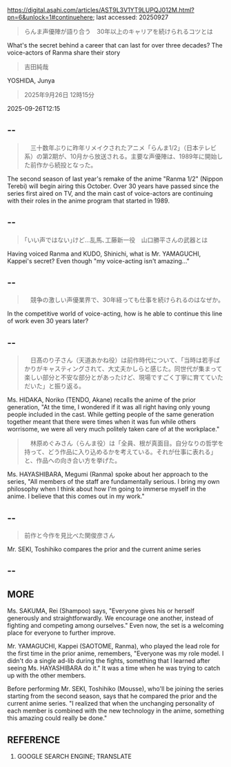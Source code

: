https://digital.asahi.com/articles/AST9L3V1YT9LUPQJ012M.html?pn=6&unlock=1#continuehere; last accessed: 20250927

> らんま声優陣が語り合う　30年以上のキャリアを続けられるコツとは

What's the secret behind a career that can last for over three decades? The voice-actors of Ranma share their story

> 吉田純哉

YOSHIDA, Junya

> 2025年9月26日 12時15分

2025-09-26T12:15

## --

>　三十数年ぶりに昨年リメイクされたアニメ「らんま1/2」（日本テレビ系）の第2期が、10月から放送される。主要な声優陣は、1989年に開始した前作から続投となった。

The second season of last year's remake of the anime "Ranma 1/2" (Nippon Terebi) will begin airing this October. Over 30 years have passed since the series first aired on TV, and the main cast of voice-actors are continuing with their roles in the anime program that started in 1989.

## --

> ｢いい声ではない｣けど…乱馬､工藤新一役　山口勝平さんの武器とは

Having voiced Ranma and KUDO, Shinichi, what is Mr. YAMAGUCHI, Kappei's secret? Even though "my voice-acting isn't amazing..."

## --

>　競争の激しい声優業界で、30年経っても仕事を続けられるのはなぜか。

In the competitive world of voice-acting, how is he able to continue this line of work even 30 years later?

## --

>　日髙のり子さん（天道あかね役）は前作時代について、「当時は若手ばかりがキャスティングされて、大丈夫かしらと感じた。同世代が集まって楽しい部分と不安な部分とがあったけど、現場ですごく丁寧に育てていただいた」と振り返る。

Ms. HIDAKA, Noriko (TENDO, Akane) recalls the anime of the prior generation, "At the time, I wondered if it was all right having only young people included in the cast. While getting people of the same generation together meant that there were times when it was fun while others worrisome, we were all very much politely taken care of at the workplace."

>　林原めぐみさん（らんま役）は「全員、根が真面目。自分なりの哲学を持って、どう作品に入り込めるかを考えている。それが仕事に表れる」と、作品への向き合い方を挙げた。

Ms. HAYASHIBARA, Megumi (Ranma) spoke about her approach to the series, "All members of the staff are fundamentally serious. I bring my own philosophy when I think about how I'm going to immerse myself in the anime. I believe that this comes out in my work."

## --

> 前作と今作を見比べた関俊彦さん

Mr. SEKI, Toshihiko compares the prior and the current anime series

## --

## MORE

Ms. SAKUMA, Rei (Shampoo) says, "Everyone gives his or herself generously and straightforwardly. We encourage one another, instead of fighting and competing among ourselves." Even now, the set is a welcoming place for everyone to further improve.

Mr. YAMAGUCHI, Kappei (SAOTOME, Ranma), who played the lead role for the first time in the prior anime, remembers, "Everyone was my role model. I didn't do a single ad-lib during the fights, something that I learned after seeing Ms. HAYASHIBARA do it." It was a time when he was trying to catch up with the other members.

Before performing Mr. SEKI, Toshihiko (Mousse), who'll be joining the series starting from the second season, says that he compared the prior and the current anime series. "I realized that when the unchanging personality of each member is combined with the new technology in the anime, something this amazing could really be done."

## REFERENCE

1) GOOGLE SEARCH ENGINE; TRANSLATE